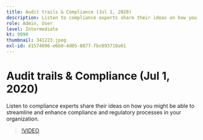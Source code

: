 ```yaml
---
title: Audit trails & Compliance (Jul 1, 2020)
description: Listen to compliance experts share their ideas on how you might be able to streamline and enhance compliance and regulatory processes in your organization.
role: Admin, User
level: Intermediate
kt: 9990
thumbnail: 341223.jpeg
exl-id: d1574096-e6b0-4d05-8877-fbc093710a61
---
```

# Audit trails & Compliance (Jul 1, 2020)

Listen to compliance experts share their ideas on how you might be able to streamline and enhance compliance and regulatory processes in your organization.

>[!VIDEO](https://video.tv.adobe.com/v/341223/?quality=12&learn=on)
